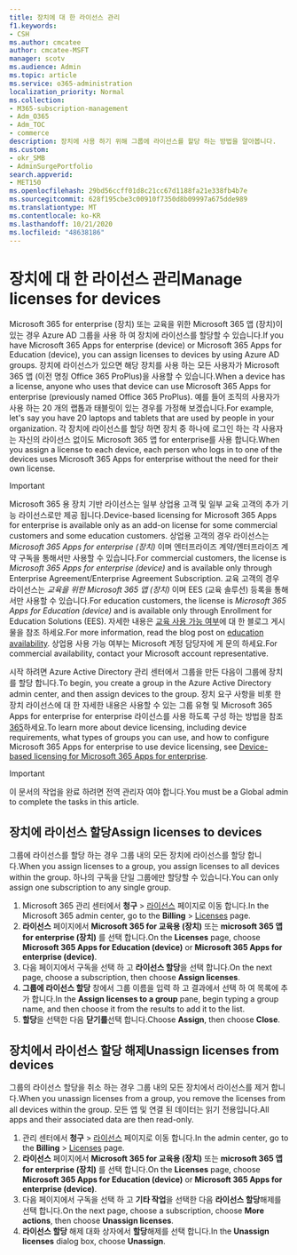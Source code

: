 ```yaml
---
title: 장치에 대 한 라이선스 관리
f1.keywords:
- CSH
ms.author: cmcatee
author: cmcatee-MSFT
manager: scotv
ms.audience: Admin
ms.topic: article
ms.service: o365-administration
localization_priority: Normal
ms.collection:
- M365-subscription-management
- Adm_O365
- Adm_TOC
- commerce
description: 장치에 사용 하기 위해 그룹에 라이선스를 할당 하는 방법을 알아봅니다.
ms.custom:
- okr_SMB
- AdminSurgePortfolio
search.appverid:
- MET150
ms.openlocfilehash: 29bd56ccff01d8c21cc67d1188fa21e338fb4b7e
ms.sourcegitcommit: 628f195cbe3c00910f7350d8b09997a675dde989
ms.translationtype: MT
ms.contentlocale: ko-KR
ms.lasthandoff: 10/21/2020
ms.locfileid: "48638186"
---
```

# <a name="manage-licenses-for-devices"></a><span data-ttu-id="03185-103">장치에 대 한 라이선스 관리</span><span class="sxs-lookup"><span data-stu-id="03185-103">Manage licenses for devices</span></span>

<span data-ttu-id="03185-104">Microsoft 365 for enterprise (장치) 또는 교육을 위한 Microsoft 365 앱 (장치)이 있는 경우 Azure AD 그룹을 사용 하 여 장치에 라이선스를 할당할 수 있습니다.</span><span class="sxs-lookup"><span data-stu-id="03185-104">If you have Microsoft 365 Apps for enterprise (device) or Microsoft 365 Apps for Education (device), you can assign licenses to devices by using Azure AD groups.</span></span> <span data-ttu-id="03185-105">장치에 라이선스가 있으면 해당 장치를 사용 하는 모든 사용자가 Microsoft 365 앱 (이전 명칭 Office 365 ProPlus)을 사용할 수 있습니다.</span><span class="sxs-lookup"><span data-stu-id="03185-105">When a device has a license, anyone who uses that device can use Microsoft 365 Apps for enterprise (previously named Office 365 ProPlus).</span></span> <span data-ttu-id="03185-106">예를 들어 조직의 사용자가 사용 하는 20 개의 랩톱과 태블릿이 있는 경우를 가정해 보겠습니다.</span><span class="sxs-lookup"><span data-stu-id="03185-106">For example, let's say you have 20 laptops and tablets that are used by people in your organization.</span></span> <span data-ttu-id="03185-107">각 장치에 라이선스를 할당 하면 장치 중 하나에 로그인 하는 각 사용자는 자신의 라이선스 없이도 Microsoft 365 앱 for enterprise를 사용 합니다.</span><span class="sxs-lookup"><span data-stu-id="03185-107">When you assign a license to each device, each person who logs in to one of the devices uses Microsoft 365 Apps for enterprise without the need for their own license.</span></span>

> [!IMPORTANT]
> <span data-ttu-id="03185-108">Microsoft 365 용 장치 기반 라이선스는 일부 상업용 고객 및 일부 교육 고객의 추가 기능 라이선스로만 제공 됩니다.</span><span class="sxs-lookup"><span data-stu-id="03185-108">Device-based licensing for Microsoft 365 Apps for enterprise is available only as an add-on license for some commercial customers and some education customers.</span></span> <span data-ttu-id="03185-109">상업용 고객의 경우 라이선스는 *Microsoft 365 Apps for enterprise (장치)* 이며 엔터프라이즈 계약/엔터프라이즈 계약 구독을 통해서만 사용할 수 있습니다.</span><span class="sxs-lookup"><span data-stu-id="03185-109">For commercial customers, the license is *Microsoft 365 Apps for enterprise (device)* and is available only through Enterprise Agreement/Enterprise Agreement Subscription.</span></span> <span data-ttu-id="03185-110">교육 고객의 경우 라이선스는 *교육을 위한 Microsoft 365 앱 (장치)* 이며 EES (교육 솔루션) 등록을 통해서만 사용할 수 있습니다.</span><span class="sxs-lookup"><span data-stu-id="03185-110">For education customers, the license is *Microsoft 365 Apps for Education (device)* and is available only through Enrollment for Education Solutions (EES).</span></span> <span data-ttu-id="03185-111">자세한 내용은 [교육 사용 가능 여부](https://educationblog.microsoft.com/2019/08/attention-it-administrators-announcing-device-based-subscription-for-education/)에 대 한 블로그 게시물을 참조 하세요.</span><span class="sxs-lookup"><span data-stu-id="03185-111">For more information, read the blog post on [education availability](https://educationblog.microsoft.com/2019/08/attention-it-administrators-announcing-device-based-subscription-for-education/).</span></span> <span data-ttu-id="03185-112">상업용 사용 가능 여부는 Microsoft 계정 담당자에 게 문의 하세요.</span><span class="sxs-lookup"><span data-stu-id="03185-112">For commercial availability, contact your Microsoft account representative.</span></span>

<span data-ttu-id="03185-113">시작 하려면 Azure Active Directory 관리 센터에서 그룹을 만든 다음이 그룹에 장치를 할당 합니다.</span><span class="sxs-lookup"><span data-stu-id="03185-113">To begin, you create a group in the Azure Active Directory admin center, and then assign devices to the group.</span></span> <span data-ttu-id="03185-114">장치 요구 사항을 비롯 한 장치 라이선스에 대 한 자세한 내용은 사용할 수 있는 그룹 유형 및 Microsoft 365 Apps for enterprise for enterprise 라이선스를 사용 하도록 구성 하는 방법을 참조 [365](https://go.microsoft.com/fwlink/p/?linkid=2094216)하세요.</span><span class="sxs-lookup"><span data-stu-id="03185-114">To learn more about device licensing, including device requirements, what types of groups you can use, and how to configure Microsoft 365 Apps for enterprise to use device licensing, see [Device-based licensing for Microsoft 365 Apps for enterprise](https://go.microsoft.com/fwlink/p/?linkid=2094216).</span></span>

> [!IMPORTANT]
> <span data-ttu-id="03185-115">이 문서의 작업을 완료 하려면 전역 관리자 여야 합니다.</span><span class="sxs-lookup"><span data-stu-id="03185-115">You must be a Global admin to complete the tasks in this article.</span></span>

## <a name="assign-licenses-to-devices"></a><span data-ttu-id="03185-116">장치에 라이선스 할당</span><span class="sxs-lookup"><span data-stu-id="03185-116">Assign licenses to devices</span></span>

<span data-ttu-id="03185-117">그룹에 라이선스를 할당 하는 경우 그룹 내의 모든 장치에 라이선스를 할당 합니다.</span><span class="sxs-lookup"><span data-stu-id="03185-117">When you assign licenses to a group, you assign licenses to all devices within the group.</span></span> <span data-ttu-id="03185-118">하나의 구독을 단일 그룹에만 할당할 수 있습니다.</span><span class="sxs-lookup"><span data-stu-id="03185-118">You can only assign one subscription to any single group.</span></span>

1. <span data-ttu-id="03185-119">Microsoft 365 관리 센터에서 **청구**  >  <a href="https://go.microsoft.com/fwlink/p/?linkid=842264" target="_blank">라이선스</a> 페이지로 이동 합니다.</span><span class="sxs-lookup"><span data-stu-id="03185-119">In the Microsoft 365 admin center, go to the **Billing** > <a href="https://go.microsoft.com/fwlink/p/?linkid=842264" target="_blank">Licenses</a> page.</span></span>
2. <span data-ttu-id="03185-120">**라이선스** 페이지에서 **Microsoft 365 for 교육용 (장치)** 또는 **microsoft 365 앱 for enterprise (장치)** 를 선택 합니다.</span><span class="sxs-lookup"><span data-stu-id="03185-120">On the **Licenses** page, choose **Microsoft 365 Apps for Education (device)** or **Microsoft 365 Apps for enterprise (device)**.</span></span>
3. <span data-ttu-id="03185-121">다음 페이지에서 구독을 선택 하 고 **라이선스 할당**을 선택 합니다.</span><span class="sxs-lookup"><span data-stu-id="03185-121">On the next page, choose a subscription, then choose **Assign licenses**.</span></span>
4. <span data-ttu-id="03185-122">**그룹에 라이선스 할당** 창에서 그룹 이름을 입력 하 고 결과에서 선택 하 여 목록에 추가 합니다.</span><span class="sxs-lookup"><span data-stu-id="03185-122">In the **Assign licenses to a group** pane, begin typing a group name, and then choose it from the results to add it to the list.</span></span>
5. <span data-ttu-id="03185-123">**할당**을 선택한 다음 **닫기를**선택 합니다.</span><span class="sxs-lookup"><span data-stu-id="03185-123">Choose **Assign**, then choose **Close**.</span></span>

## <a name="unassign-licenses-from-devices"></a><span data-ttu-id="03185-124">장치에서 라이선스 할당 해제</span><span class="sxs-lookup"><span data-stu-id="03185-124">Unassign licenses from devices</span></span>

<span data-ttu-id="03185-125">그룹의 라이선스 할당을 취소 하는 경우 그룹 내의 모든 장치에서 라이선스를 제거 합니다.</span><span class="sxs-lookup"><span data-stu-id="03185-125">When you unassign licenses from a group, you remove the licenses from all devices within the group.</span></span> <span data-ttu-id="03185-126">모든 앱 및 연결 된 데이터는 읽기 전용입니다.</span><span class="sxs-lookup"><span data-stu-id="03185-126">All apps and their associated data are then read-only.</span></span>

1. <span data-ttu-id="03185-127">관리 센터에서 **청구**  >  <a href="https://go.microsoft.com/fwlink/p/?linkid=842264" target="_blank">라이선스</a> 페이지로 이동 합니다.</span><span class="sxs-lookup"><span data-stu-id="03185-127">In the admin center, go to the **Billing** > <a href="https://go.microsoft.com/fwlink/p/?linkid=842264" target="_blank">Licenses</a> page.</span></span>
2. <span data-ttu-id="03185-128">**라이선스** 페이지에서 **Microsoft 365 for 교육용 (장치)** 또는 **microsoft 365 앱 for enterprise (장치)** 를 선택 합니다.</span><span class="sxs-lookup"><span data-stu-id="03185-128">On the **Licenses** page, choose **Microsoft 365 Apps for Education (device)** or **Microsoft 365 Apps for enterprise (device)**.</span></span>
3. <span data-ttu-id="03185-129">다음 페이지에서 구독을 선택 하 고 **기타 작업**을 선택한 다음 **라이선스 할당**해제를 선택 합니다.</span><span class="sxs-lookup"><span data-stu-id="03185-129">On the next page, choose a subscription, choose **More actions**, then choose **Unassign licenses**.</span></span>
4. <span data-ttu-id="03185-130">**라이선스 할당** 해제 대화 상자에서 **할당**해제를 선택 합니다.</span><span class="sxs-lookup"><span data-stu-id="03185-130">In the **Unassign licenses** dialog box, choose **Unassign**.</span></span>